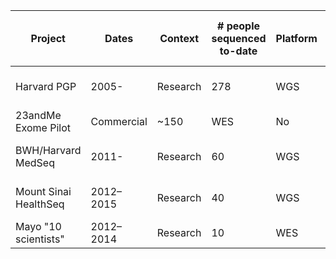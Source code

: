 | Project | Dates | Context | # people sequenced to-date | Platform | Lab Report with Signout | Results Returned | Report to Health Record | Raw Data to Participants | CLIA/CAP | Last updated |    
| --- | --- | --- | --- | --- | --- | --- | --- | --- | --- | --- |
| Harvard PGP | 2005- | Research | 278 | WGS | No | Y Filtered Variants w/ Lit Annot | No | Yes (Variants) | No | need review |  
| 23andMe Exome Pilot | Commercial | ~150 | WES | No | Filtered Variants | No | BAM, VCF | No | paper |
| BWH/Harvard MedSeq | 2011- | Research | 60 | WGS | Yes | Monogenic, Common, PGx | Yes | FASTQ | Yes |
| Mount Sinai HealthSeq |	2012–2015	| Research	| 40	| WGS	| No	| Monogenic, Common, PGx |	No	| BAM, VCF	| No | paper |
| Mayo "10 scientists" |	2012–2014	| Research	| 10	| WES	| No	| Monogenic |	No| Yes |	No | paper |
